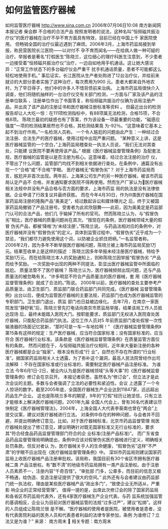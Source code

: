 # 如何监管医疗器械

如何监管医疗器械
http://www.sina.com.cn 2006年07月06日10:08 南方新闻网
本报记者 柴会群
不合格的合法产品
按照发明者的说法，这种名叫“恒频磁共振治疗仪”的医疗器械在治疗不孕不育方面具有特效，目前已经在中国上千 家医院使用。
但畅销全国的治疗仪最近遇到了麻烦。2006年3月，上海市药监局接到举报，称民营医院长江医院——以对付不 孕不育而闻名——在给病人做一种可疑的治疗。举报者是著名“打假医生”陈晓兰，这位细心的理疗科医生注意到，不少患者 一边接受着“恒频磁共振治疗仪”治疗，一边自如地用手机通话。这让她大感诧异：“正常工作状态下的多台磁疗仪会严重干 扰手机通话质量，患者不可能都这么轻松地使用手机。”
事后证实，长江医院从生产者处购进了12台治疗仪，并给前来就诊的大部分患者实施了这种治疗，每次费用为900 元。患者大都来自外地农村，为了早日得子，他们中的许多人不惜背债前来治病。
上海市药监局很快介入调查，他们将随机抽样的一台治疗仪交有关部门检测，一方面与厂家及该产品的注册单位联系 ，注册单位作出了书面答复，称恒频磁共振治疗仪确为该局注册产品。并出具了该产品的注册证书和医疗器械注册标准等资料 。
但最近出台的检测报告却让人大吃一惊：在111项检测指标中，有88项属无法检测，合格15项，不合格8项。 陈晓兰最初的疑惑也有了答案，作为该设备一项最重要的功能，“磁感应强度”一项的检测结果居然也不合格，其检测结果竟 为-92％。“这意味着它基本上起不到治疗作用。”一名检测人员称。
一个令人尴尬的问题由此产生：一种经过合法注册、合法生产的医疗器械，使用过程中出现严重问题。
“某种意义上讲，这是医疗器械监管的一个空白，”上海药监局稽查处一执法人员说，“我们无法对其查处，只能建 议医院不要再使用该产品。”
根据《医疗器械监督管理条例》及配套法规，医疗器械的监管是以是否注册为核心。这意味着，经过合法注册的治疗 仪，不管出了什么问题，监管部门均找不到相关依据进行查处。在条例中，通篇没有出现一个“合格”或“不合格”字眼。
医疗器械无“假冒伪劣”？
对于上海市药监局而言，尴尬并非首次出现。两年前，上海某公司生产的另一种医疗器械，被该市药监局认定产品不 合格，并发通知要求医院不得再使用。然而生产厂家认为医疗器械相关法规中并没有产品合格与否方面的要求，上海市药监 局的执法是没有法律依据。企业申请了行政复议并最终获胜。
而在今年4月30日，作为III类医疗器械在国家药监局注册的隆胸产品“奥美定”，经过数起诉讼和媒体曝光之 后，终于又被国家药监局撤销了产品注册号。受害者为此欢欣鼓舞——此前，因为奥美定是药监部门认可的合法产品，他们几 乎输掉了所有的官司。
然而陈晓兰认为，与“假冒伪劣”相比，医疗器械的质量问题尚在其次。“按现在的条例，医疗器械领域大量的假冒 伪劣产品，都被‘降格’为‘未经注册’。”陈晓兰说。
与药品法相对应的条例中，对医疗器械并没有“假冒伪劣”的定义。具体到监管过程中，“假冒伪劣”近乎成为一个 禁忌，“我们都尽力避免使用这个词，以防被企业抓住把柄。”一名监管者称。
2006年2月，因为多年不断举报医疗器械问题，陈晓兰被上海市药监局奖励1万元。结果签收单上是这样的描述 ：陈晓兰因多年举报未经注册医疗器械，特给予奖励1万元。而在给陈晓兰本人的奖励通知上，则称陈晓兰因举报“假冒伪劣 ”产品而给予奖励。
一次奖励中出现的两种不同提法，彰显出医疗器械监管中所面临的尴尬。
质量法管不了医疗器械？
陈晓兰认为，医疗器械频频出现问题，还与产品质量法的被忽略有关。“许多明显不符合产品质量法的医疗器械，套 用《医疗器械监督管理条例》就成了合法的。”陈说。
2000年以前，医疗器械的查处主要参考产品质量法，由卫生部门、质监部门联合药监部门共同完成。《医疗器械 监督管理条例》出台以后，便成为监管医疗器械的主要法规，药监部门也成为医疗器械监管的专职部门。卫生部门退出，质监 部门也日益被边缘化。
去年7月，在南京一家医院发现“静舒氧”后，陈晓兰曾先打电话向南京市质监局举报，结果该局工作人员抵达现场 后，最终未能踏入医院大门。按职能要求，质监部门无权进入医院查处医疗器械，只能配合药监部门执法。这位工作人员对5 年前质监部门查处假冒一次性输液器的场面记忆犹新，“那时可是一车一车地拉啊！”
《医疗器械监督管理条例》第15条有这样的规定：生产医疗器械，应当符合国家标准；没有国家标准的，应当符合 医疗器械行业标准。该条款是《医疗器械监督管理条例》在质量监管方面仅有的条款。
然而问题在于，与恒频磁共振治疗仪相同，近年来大量新注册的各种医疗器械都是企业“独家”，根本没有形成“行 业”，自然也不存在所谓的“行业标准”。据国家药监局相关人士透露，为了弥补这个漏洞，最高人民法院曾经作出司法解释 ：不存在国家标准或行业标准的，需要制定医疗器械产品注册标准。
为谁立法
今年6月1日-2日，被业内认为是医疗器械领域“头等大事”的《医疗器械监督管理条例》修订会在京召开。
本报记者获悉，虽然名为“修订会”，但立法才是此次会议的主题。多数与会者强调了立法的必要性和紧迫性。会议 上透露了一个令人惊讶的数字。截至2005年底，全国医疗器械生产企业达到11847家，远远超出药品生产企业。
这也是陈晓兰多年的期望，9年的“打假”经历让她坚信，只有立法才能根本上解决医疗器械问题。2001年九届 全国人代会上，曾有36名代表建议尽快制定《医疗器械管理法》。2004年，上海全国人大代表李葵南也曾在“两会”上 提交议案，建议对医疗器械进行立法。
对条例中存在的种种问题，与会者并不回避，并提出明确修订意见。比如，对于医疗器械标准，北京市药品监督管理 局医疗器械处提出了修订意见，建议明确针对既无国家标准又无行业标准的，要求其“符合经食品药品监督管理部门符合的企 业标准(注册产品标准)”。
而广东省食品药品监督管理局明确提出，条例中应该对假冒伪劣医疗器械进行定义，明确相关处罚条款。但反对者认 为，医疗器械关乎人的生命健康，“假冒伪劣”这样“不严肃”的字眼不应出现在《医疗器械监督管理条例》中。
深圳市药监局则建议国家药监局上收医疗器械产品注册审批权。该局称，我国目前有30个省区市拥有医疗器械二类 产品注册权。有“数不清”的地级市药监局拥有一类产品注册权。由于注册人员素质不一，注册内容“千奇百怪”。“审批部 门多，公章多，而目前的信息又极不畅通，给伪造、变造注册证提供了很大的空间。”
此外还有与会者建议由药监部门统一执法权，理由是某些医疗器械产品“政出多门”，“致使企业无所适从，严重影 响企业的正常经营管理”。
值得一提的是，出席此次修订会的除了国家药监局和各省区市药监局代表外，还有4家医疗器械生产企业代表。与药 监系统加强监管的基调相反，企业认为目前对医疗器械监管的法规“过多过严”，建议“松绑”。这样的人员组成让陈晓兰很 是不解。“医疗器械的使用者是医院，被使用者是患者，没有代表医院利益的医务人员和代表患者利益的法律专家参加，条例 为谁修订？立法又是为谁？” 来源：
南方周末

相关专题：南方周末 


